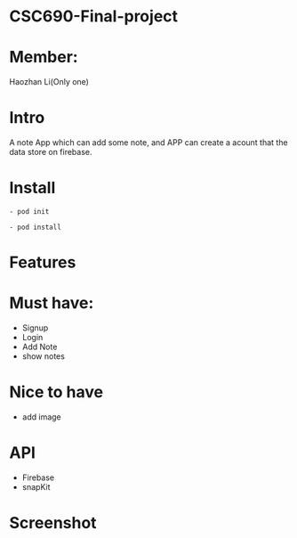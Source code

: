 # CSC690-Final-project

# Member:
Haozhan Li(Only one)

# Intro
A note App which can add some note, and APP can create a acount that the data store on firebase.

# Install  
  `- pod init`

  `- pod install`

# Features

# Must have:
- Signup
- Login
- Add Note
- show notes

# Nice to have
- add image

# API
- Firebase
- snapKit

# Screenshot






